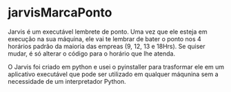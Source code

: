 # jarvisMarcaPonto
Jarvis é um executável lembrete de ponto.
Uma vez que ele esteja em execução na sua máquina, ele vai te lembrar de bater o ponto nos 4 horários padrão da maioria das empreas (9, 12, 13 e 18Hrs). 
Se quiser mudar, é só alterar o código para o horário que lhe atenda.

O Jarvis foi criado em python e usei o pyinstaller para trasformar ele em um aplicativo executável que pode ser utilizado em qualquer máqunina sem a necessidade de um interpretador Python. 

